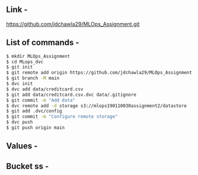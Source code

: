 ## Link - 
https://github.com/jdchawla29/MLOps_Assignment.git

## List of commands -
```bash
$ mkdir MLOps_Assignment
$ cd MLops_dvc
$ git init
$ git remote add origin https://github.com/jdchawla29/MLOps_Assignment.git
$ git branch -M main
$ dvc init
$ dvc add data/creditcard.csv
$ git add data/creditcard.csv.dvc data/.gitignore
$ git commit -m "Add data"
$ dvc remote add -d storage s3://mlops190110030assignment2/datastore
$ git add .dvc/config
$ git commit -m "Configure remote storage"
$ dvc push
$ git push origin main
```

## Values -

## Bucket ss -
